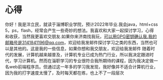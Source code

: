 # 心得   
   你好！我是泮立民，就读于淄博职业学院，预计2022年毕业.我会java，html+css 5，ps，flash，经常会产生一些奇妙的想法。我喜欢和大家一起探讨学习，心得和收获，当然我更喜欢交朋友.如果你来济南找我玩，可以用GPG密钥确认我.我的邮箱号是3141841196@qq.com，欢迎给我发邮件探讨学习之类的东西，当然也可以是其他的。这是我的一些信息，如果你想和我交朋友，欢迎给我发邮件
   随着时代的发展，计算机越来越普及，计算机专业已成为热门行业，所以我决定跟进时代，学习计算机。然而在淄职学习的专业很符合我所期待的课程，因为我决定做一名web前端程序员。但通过这一年多的学习我发现，我好像并不适合计算机行业，因为我的打字速度太慢了，及时每天都在练，也上不了一段层次
